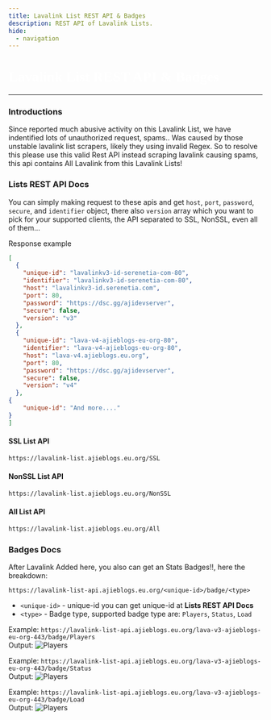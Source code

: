 ```yaml
---
title: Lavalink List REST API & Badges
description: REST API of Lavalink Lists.
hide:
  - navigation
---
```


<h1 style="font-family:Gotham SSm A;font-size: 2.0em;font-weight: 800;line-height:1.1;color: white;">Lavalink List REST API & Badges</h1>

<!-- inject image ad -->
<div data-ea-style="stickybox" class="dark horizontal" data-ea-publisher="darrennathanaelcom" data-ea-type="image"></div>

---

### Introductions

Since reported much abusive activity on this Lavalink List, we have indentified lots of unauthorized request, spams.. Was caused by those unstable lavalink list scrapers, likely they using invalid Regex. So to resolve this please use this valid Rest API instead scraping lavalink causing spams, this api contains All Lavalink from this Lavalink Lists!

### Lists REST API Docs

You can simply making request to these apis and get ```host```, ```port```, ```password```, ```secure```, and ```identifier``` object, there also ```version``` array which you want to pick for your supported clients, the API separated to SSL, NonSSL, even all of them...

Response example

```json
[
  {
    "unique-id": "lavalinkv3-id-serenetia-com-80",
    "identifier": "lavalinkv3-id-serenetia-com-80",
    "host": "lavalinkv3-id.serenetia.com",
    "port": 80,
    "password": "https://dsc.gg/ajidevserver",
    "secure": false,
    "version": "v3"
  },
  {
    "unique-id": "lava-v4-ajieblogs-eu-org-80",
    "identifier": "lava-v4-ajieblogs-eu-org-80",
    "host": "lava-v4.ajieblogs.eu.org",
    "port": 80,
    "password": "https://dsc.gg/ajidevserver",
    "secure": false,
    "version": "v4"
  },
{
    "unique-id": "And more...."
}
]
```

#### SSL List API
```bash
https://lavalink-list.ajieblogs.eu.org/SSL
```
#### NonSSL List API
```bash
https://lavalink-list.ajieblogs.eu.org/NonSSL
```
#### All List API
```bash
https://lavalink-list.ajieblogs.eu.org/All
```

### Badges Docs

After Lavalink Added here, you also can get an Stats Badges!!, here the breakdown:

```
https://lavalink-list-api.ajieblogs.eu.org/<unique-id>/badge/<type>
```
- `<unique-id>` - unique-id you can get unique-id at **Lists REST API Docs**
- `<type>` - Badge type, supported badge type are: `Players`, `Status`, `Load`

Example: `https://lavalink-list-api.ajieblogs.eu.org/lava-v3-ajieblogs-eu-org-443/badge/Players` <br />
Output: ![Players](https://lavalink-list-api.ajieblogs.eu.org/lava-v3-ajieblogs-eu-org-443/badge/Players) <br />

Example: `https://lavalink-list-api.ajieblogs.eu.org/lava-v3-ajieblogs-eu-org-443/badge/Status` <br />
Output: ![Players](https://lavalink-list-api.ajieblogs.eu.org/lava-v3-ajieblogs-eu-org-443/badge/Status) <br />

Example: `https://lavalink-list-api.ajieblogs.eu.org/lava-v3-ajieblogs-eu-org-443/badge/Load` <br />
Output: ![Players](https://lavalink-list-api.ajieblogs.eu.org/lava-v3-ajieblogs-eu-org-443/badge/Load)

